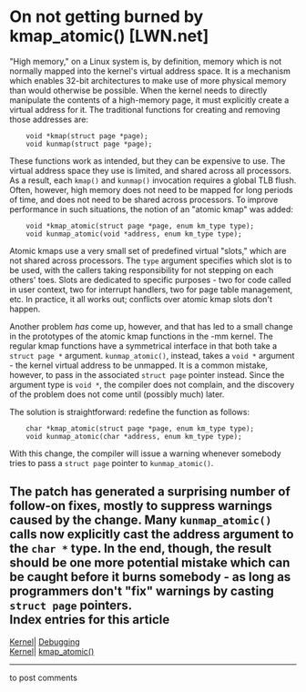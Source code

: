 # On not getting burned by kmap_atomic() [LWN.net]

"High memory," on a Linux system is, by definition, memory which is not normally mapped into the kernel's virtual address space. It is a mechanism which enables 32-bit architectures to make use of more physical memory than would otherwise be possible. When the kernel needs to directly manipulate the contents of a high-memory page, it must explicitly create a virtual address for it. The traditional functions for creating and removing those addresses are: 
    
    
        void *kmap(struct page *page);
        void kunmap(struct page *page);
    

These functions work as intended, but they can be expensive to use. The virtual address space they use is limited, and shared across all processors. As a result, each `kmap()` and `kunmap()` invocation requires a global TLB flush. Often, however, high memory does not need to be mapped for long periods of time, and does not need to be shared across processors. To improve performance in such situations, the notion of an "atomic kmap" was added: 
    
    
        void *kmap_atomic(struct page *page, enum km_type type);
        void kunmap_atomic(void *address, enum km_type type);
    

Atomic kmaps use a very small set of predefined virtual "slots," which are not shared across processors. The `type` argument specifies which slot is to be used, with the callers taking responsibility for not stepping on each others' toes. Slots are dedicated to specific purposes - two for code called in user context, two for interrupt handlers, two for page table management, etc. In practice, it all works out; conflicts over atomic kmap slots don't happen. 

Another problem _has_ come up, however, and that has led to a small change in the prototypes of the atomic kmap functions in the -mm kernel. The regular kmap functions have a symmetrical interface in that both take a `struct page *` argument. `kunmap_atomic()`, instead, takes a `void *` argument - the kernel virtual address to be unmapped. It is a common mistake, however, to pass in the associated `struct page` pointer instead. Since the argument type is `void *`, the compiler does not complain, and the discovery of the problem does not come until (possibly much) later. 

The solution is straightforward: redefine the function as follows: 
    
    
        char *kmap_atomic(struct page *page, enum km_type type);
        void kunmap_atomic(char *address, enum km_type type);
    

With this change, the compiler will issue a warning whenever somebody tries to pass a `struct page` pointer to `kunmap_atomic()`. 

The patch has generated a surprising number of follow-on fixes, mostly to suppress warnings caused by the change. Many `kunmap_atomic()` calls now explicitly cast the address argument to the `char *` type. In the end, though, the result should be one more potential mistake which can be caught before it burns somebody - as long as programmers don't "fix" warnings by casting `struct page` pointers.  
Index entries for this article  
---  
[Kernel](/Kernel/Index)| [Debugging](/Kernel/Index#Debugging)  
[Kernel](/Kernel/Index)| [kmap_atomic()](/Kernel/Index#kmap_atomic)  
  


* * *

to post comments 
